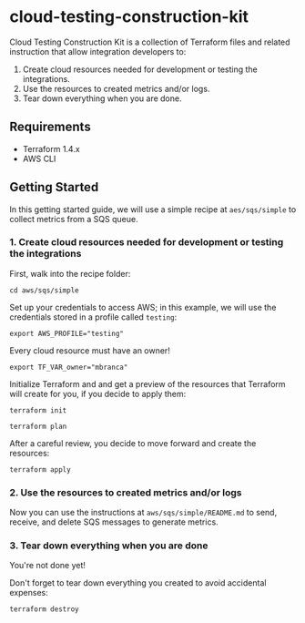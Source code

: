 # cloud-testing-construction-kit

Cloud Testing Construction Kit is a collection of Terraform files and related instruction that allow integration developers to:

1. Create cloud resources needed for development or testing the integrations.
2. Use the resources to created metrics and/or logs.
3. Tear down everything when you are done.

## Requirements

- Terraform 1.4.x
- AWS CLI

## Getting Started

In this getting started guide, we will use a simple recipe at `aes/sqs/simple` to collect metrics from a SQS queue.

### 1. Create cloud resources needed for development or testing the integrations

First, walk into the recipe folder:
```shell
cd aws/sqs/simple
```

Set up your credentials to access AWS; in this example, we will use the credentials stored in a profile called `testing`:

```shell
export AWS_PROFILE="testing"
```

Every cloud resource must have an owner!

```shell
export TF_VAR_owner="mbranca" 
```

Initialize Terraform and and get a preview of the resources that Terraform will create for you, if you decide to apply them:

```shell
terraform init

terraform plan
```

After a careful review, you decide to move forward and create the resources:

```shell
terraform apply
```

### 2. Use the resources to created metrics and/or logs

Now you can use the instructions at `aws/sqs/simple/README.md` to send, receive, and delete SQS messages to generate metrics.


### 3. Tear down everything when you are done

You're not done yet!

Don't forget to tear down everything you created to avoid accidental expenses:

```shell
terraform destroy
```